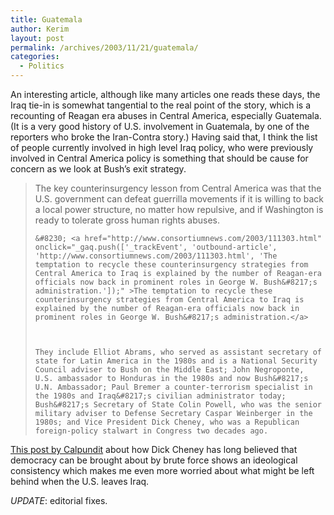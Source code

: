 ```yaml
---
title: Guatemala
author: Kerim
layout: post
permalink: /archives/2003/11/21/guatemala/
categories:
  - Politics
---
```

An interesting article, although like many articles one reads these days, the Iraq tie-in is somewhat tangential to the real point of the story, which is a recounting of Reagan era abuses in Central America, especially Guatemala. (It is a very good history of U.S. involvement in Guatemala, by one of the reporters who broke the Iran-Contra story.) Having said that, I think the list of people currently involved in high level Iraq policy, who were previously involved in Central America policy is something that should be cause for concern as we look at Bush&#8217;s exit strategy.


>   The key counterinsurgency lesson from Central America was that the U.S. government can defeat guerrilla movements if it is willing to back a local power structure, no matter how repulsive, and if Washington is ready to tolerate gross human rights abuses. 
>   
>   
>     &#8230; <a href="http://www.consortiumnews.com/2003/111303.html" onclick="_gaq.push(['_trackEvent', 'outbound-article', 'http://www.consortiumnews.com/2003/111303.html', 'The temptation to recycle these counterinsurgency strategies from Central America to Iraq is explained by the number of Reagan-era officials now back in prominent roles in George W. Bush&#8217;s administration.']);" >The temptation to recycle these counterinsurgency strategies from Central America to Iraq is explained by the number of Reagan-era officials now back in prominent roles in George W. Bush&#8217;s administration.</a>
>   
>   
>   
>     They include Elliot Abrams, who served as assistant secretary of state for Latin America in the 1980s and is a National Security Council adviser to Bush on the Middle East; John Negroponte, U.S. ambassador to Honduras in the 1980s and now Bush&#8217;s U.N. Ambassador; Paul Bremer a counter-terrorism specialist in the 1980s and Iraq&#8217;s civilian administrator today; Bush&#8217;s Secretary of State Colin Powell, who was the senior military adviser to Defense Secretary Caspar Weinberger in the 1980s; and Vice President Dick Cheney, who was a Republican foreign-policy stalwart in Congress two decades ago.
>   


<a href="http://www.calpundit.com/archives/002691.html" onclick="_gaq.push(['_trackEvent', 'outbound-article', 'http://www.calpundit.com/archives/002691.html', 'This post by Calpundit']);" >This post by Calpundit</a> about how Dick Cheney has long believed that democracy can be brought about by brute force shows an ideological consistency which makes me even more worried about what might be left behind when the U.S. leaves Iraq.

*UPDATE*: editorial fixes.

